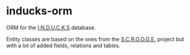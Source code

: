 # inducks-orm
ORM for the [I.N.D.U.C.K.S](https://inducks.org/) database.

Entity classes are based on the ones from the [S.C.R.O.O.G.E.](https://github.com/davide-romanini/scrooge) project but with a lot of added fields, relations and tables.